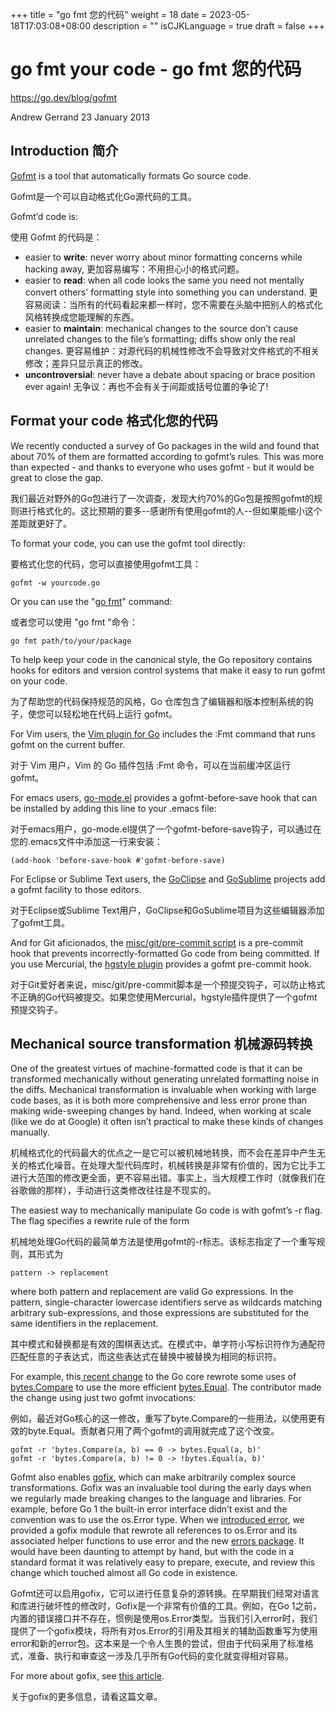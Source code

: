 +++
title = "go fmt 您的代码"
weight = 18
date = 2023-05-18T17:03:08+08:00
description = ""
isCJKLanguage = true
draft = false
+++

# go fmt your code - go fmt 您的代码

https://go.dev/blog/gofmt

Andrew Gerrand
23 January 2013

## Introduction 简介

[Gofmt](https://go.dev/cmd/gofmt/) is a tool that automatically formats Go source code.

Gofmt是一个可以自动格式化Go源代码的工具。



Gofmt’d code is:

使用 Gofmt 的代码是：

- easier to **write**: never worry about minor formatting concerns while hacking away, 更加容易编写：不用担心小的格式问题。
- easier to **read**: when all code looks the same you need not mentally convert others' formatting style into something you can understand. 更容易阅读：当所有的代码看起来都一样时，您不需要在头脑中把别人的格式化风格转换成您能理解的东西。
- easier to **maintain**: mechanical changes to the source don’t cause unrelated changes to the file’s formatting; diffs show only the real changes. 更容易维护：对源代码的机械性修改不会导致对文件格式的不相关修改；差异只显示真正的修改。
- **uncontroversial**: never have a debate about spacing or brace position ever again! 无争议：再也不会有关于间距或括号位置的争论了!

## Format your code 格式化您的代码

We recently conducted a survey of Go packages in the wild and found that about 70% of them are formatted according to gofmt’s rules. This was more than expected - and thanks to everyone who uses gofmt - but it would be great to close the gap.

我们最近对野外的Go包进行了一次调查，发现大约70%的Go包是按照gofmt的规则进行格式化的。这比预期的要多--感谢所有使用gofmt的人--但如果能缩小这个差距就更好了。

To format your code, you can use the gofmt tool directly:

要格式化您的代码，您可以直接使用gofmt工具：

```
gofmt -w yourcode.go
```

Or you can use the "[go fmt](https://go.dev/cmd/go/#hdr-Gofmt__reformat__package_sources)" command:

或者您可以使用 "go fmt "命令：

```
go fmt path/to/your/package
```

To help keep your code in the canonical style, the Go repository contains hooks for editors and version control systems that make it easy to run gofmt on your code.

为了帮助您的代码保持规范的风格，Go 仓库包含了编辑器和版本控制系统的钩子，使您可以轻松地在代码上运行 gofmt。

For Vim users, the [Vim plugin for Go](https://github.com/fatih/vim-go) includes the :Fmt command that runs gofmt on the current buffer.

对于 Vim 用户，Vim 的 Go 插件包括 :Fmt 命令，可以在当前缓冲区运行 gofmt。

For emacs users, [go-mode.el](https://github.com/dominikh/go-mode.el) provides a gofmt-before-save hook that can be installed by adding this line to your .emacs file:

对于emacs用户，go-mode.el提供了一个gofmt-before-save钩子，可以通过在您的.emacs文件中添加这一行来安装：

```
(add-hook 'before-save-hook #'gofmt-before-save)
```

For Eclipse or Sublime Text users, the [GoClipse](https://github.com/GoClipse/goclipse) and [GoSublime](https://github.com/DisposaBoy/GoSublime) projects add a gofmt facility to those editors.

对于Eclipse或Sublime Text用户，GoClipse和GoSublime项目为这些编辑器添加了gofmt工具。

And for Git aficionados, the [misc/git/pre-commit script](https://github.com/golang/go/blob/release-branch.go1.1/misc/git/pre-commit) is a pre-commit hook that prevents incorrectly-formatted Go code from being committed. If you use Mercurial, the [hgstyle plugin](https://bitbucket.org/fhs/hgstyle/overview) provides a gofmt pre-commit hook.

对于Git爱好者来说，misc/git/pre-commit脚本是一个预提交钩子，可以防止格式不正确的Go代码被提交。如果您使用Mercurial，hgstyle插件提供了一个gofmt预提交钩子。

## Mechanical source transformation 机械源码转换

One of the greatest virtues of machine-formatted code is that it can be transformed mechanically without generating unrelated formatting noise in the diffs. Mechanical transformation is invaluable when working with large code bases, as it is both more comprehensive and less error prone than making wide-sweeping changes by hand. Indeed, when working at scale (like we do at Google) it often isn’t practical to make these kinds of changes manually.

机械格式化的代码最大的优点之一是它可以被机械地转换，而不会在差异中产生无关的格式化噪音。在处理大型代码库时，机械转换是非常有价值的，因为它比手工进行大范围的修改更全面，更不容易出错。事实上，当大规模工作时（就像我们在谷歌做的那样），手动进行这类修改往往是不现实的。

The easiest way to mechanically manipulate Go code is with gofmt’s -r flag. The flag specifies a rewrite rule of the form

机械地处理Go代码的最简单方法是使用gofmt的-r标志。该标志指定了一个重写规则，其形式为

```
pattern -> replacement
```

where both pattern and replacement are valid Go expressions. In the pattern, single-character lowercase identifiers serve as wildcards matching arbitrary sub-expressions, and those expressions are substituted for the same identifiers in the replacement.

其中模式和替换都是有效的围棋表达式。在模式中，单字符小写标识符作为通配符匹配任意的子表达式，而这些表达式在替换中被替换为相同的标识符。

For example, this[ recent change](https://go.dev/cl/7038051) to the Go core rewrote some uses of [bytes.Compare](https://go.dev/pkg/bytes/#Compare) to use the more efficient [bytes.Equal](https://go.dev/pkg/bytes/#Equal). The contributor made the change using just two gofmt invocations:

例如，最近对Go核心的这一修改，重写了byte.Compare的一些用法，以使用更有效的byte.Equal。贡献者只用了两个gofmt的调用就完成了这个改变。

```
gofmt -r 'bytes.Compare(a, b) == 0 -> bytes.Equal(a, b)'
gofmt -r 'bytes.Compare(a, b) != 0 -> !bytes.Equal(a, b)'
```

Gofmt also enables [gofix](https://go.dev/cmd/fix/), which can make arbitrarily complex source transformations. Gofix was an invaluable tool during the early days when we regularly made breaking changes to the language and libraries. For example, before Go 1 the built-in error interface didn’t exist and the convention was to use the os.Error type. When we [introduced error](https://go.dev/doc/go1.html#errors), we provided a gofix module that rewrote all references to os.Error and its associated helper functions to use error and the new [errors package](https://go.dev/pkg/errors/). It would have been daunting to attempt by hand, but with the code in a standard format it was relatively easy to prepare, execute, and review this change which touched almost all Go code in existence.

Gofmt还可以启用gofix，它可以进行任意复杂的源转换。在早期我们经常对语言和库进行破坏性的修改时，Gofix是一个非常有价值的工具。例如，在Go 1之前，内置的错误接口并不存在，惯例是使用os.Error类型。当我们引入error时，我们提供了一个gofix模块，将所有对os.Error的引用及其相关的辅助函数重写为使用error和新的error包。这本来是一个令人生畏的尝试，但由于代码采用了标准格式，准备、执行和审查这一涉及几乎所有Go代码的变化就变得相对容易。

For more about gofix, see [this article](https://blog.golang.org/introducing-gofix).

关于gofix的更多信息，请看这篇文章。
